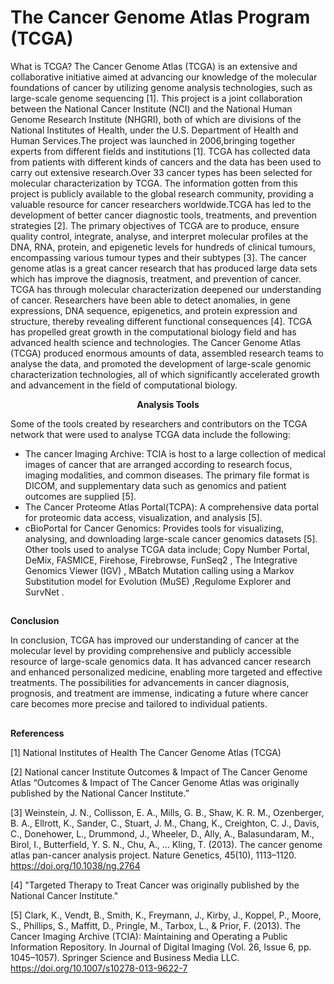 # The Cancer Genome Atlas Program (TCGA)
What is TCGA?
The Cancer Genome Atlas (TCGA) is an extensive and collaborative initiative aimed at advancing our knowledge of the molecular foundations of cancer by utilizing genome analysis technologies, such as large-scale genome sequencing [1]. This project is a joint collaboration between the National Cancer Institute (NCI) and the National Human Genome Research Institute (NHGRI), both of which are divisions of the National Institutes of Health, under the U.S. Department of Health and Human Services.The project was launched in 2006,bringing together experts from different fields and institutions [1]. 
TCGA has collected data from patients with different kinds of cancers and the data has been used to carry out extensive research.Over 33 cancer types has been selected for molecular characterization by TCGA. The information gotten from this project is publicly available to the global research community, providing a valuable resource for cancer researchers worldwide.TCGA has led to the development of better cancer diagnostic tools, treatments, and prevention strategies [2].
The primary objectives of TCGA are to produce, ensure quality control, integrate, analyse, and interpret molecular profiles at the DNA, RNA, protein, and epigenetic levels for hundreds of clinical tumours, encompassing various tumour types and their subtypes [3].
The cancer genome atlas is a great cancer research that has produced large data sets which has improve the diagnosis, treatment, and prevention of cancer. TCGA has through molecular characterization deepened our understanding of cancer. Researchers have been able to detect anomalies, in gene expressions, DNA sequence, epigenetics, and protein expression and structure, thereby revealing different functional consequences [4]. TCGA has propelled great growth in the computational biology field and has advanced health science and technologies. 
The Cancer Genome Atlas (TCGA) produced enormous amounts of data, assembled research teams to analyse the data, and promoted the development of large-scale genomic characterization technologies, all of which significantly accelerated growth and advancement in the field of computational biology. 
                                         
 <p align="center">
  <strong> Analysis Tools</strong>
</p>
  
Some of the tools created by researchers and contributors on the TCGA network that were used to analyse TCGA data include the following:
* The cancer Imaging Archive: TCIA is host to a large collection of medical images of cancer that are arranged according to research focus, imaging modalities, and common diseases. The primary file format is DICOM, and supplementary data such as genomics and patient outcomes are supplied [5].
* The Cancer Proteome Atlas Portal(TCPA): A comprehensive data portal for proteomic data access, visualization, and analysis [5].
* cBioPortal for Cancer Genomics: Provides tools for visualizing, analysing, and downloading large-scale cancer genomics datasets [5].
Other tools used to analyse TCGA data include; Copy Number Portal, DeMix, FASMICE, Firehose, Firebrowse, FunSeq2 , The Integrative Genomics Viewer (IGV) , MBatch  Mutation calling using a Markov Substitution model for Evolution (MuSE) ,Regulome Explorer and SurvNet .



## <p align="center">
  <strong> Conclusion</strong>
</p>
In conclusion, TCGA has improved our understanding of cancer at the molecular level by providing comprehensive and publicly accessible resource of large-scale genomics data. It has advanced cancer research and enhanced personalized medicine, enabling more targeted and effective treatments.
The possibilities for advancements in cancer diagnosis, prognosis, and treatment are immense, indicating a future where cancer care becomes more precise and tailored to individual patients.



 ## <p align="center">
  <strong> Referencess</strong>


[1] National Institutes of Health The Cancer Genome Atlas (TCGA)

[2] National cancer Institute Outcomes & Impact of The Cancer Genome Atlas
“Outcomes & Impact of The Cancer Genome Atlas was originally published by the National Cancer Institute.”

[3] Weinstein, J. N., Collisson, E. A., Mills, G. B., Shaw, K. R. M., Ozenberger, B. A., Ellrott, K., Sander, C., Stuart, J. M., Chang, K., Creighton, C. J., Davis, C., Donehower, L., Drummond, J., Wheeler, D., Ally, A., Balasundaram, M., Birol, I., Butterfield, Y. S. N., Chu, A., … Kling, T. (2013). The cancer genome atlas pan-cancer analysis project. Nature Genetics, 45(10), 1113–1120. https://doi.org/10.1038/ng.2764


[4] "Targeted Therapy to Treat Cancer was originally published by the National Cancer Institute."

[5] Clark, K., Vendt, B., Smith, K., Freymann, J., Kirby, J., Koppel, P., Moore, S., Phillips, S., Maffitt, D., Pringle, M., Tarbox, L., & Prior, F. (2013). The Cancer Imaging Archive (TCIA): Maintaining and Operating a Public Information Repository. In Journal of Digital Imaging (Vol. 26, Issue 6, pp. 1045–1057). Springer Science and Business Media LLC. https://doi.org/10.1007/s10278-013-9622-7


